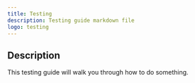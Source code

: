 ```yaml
---
title: Testing
description: Testing guide markdown file
logo: testing
---
```


## Description
This testing guide will walk you through how to do something.
